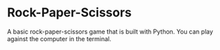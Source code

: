 # Rock-Paper-Scissors

A basic rock-paper-scissors game that is built with Python. You can play against the computer in the terminal.

